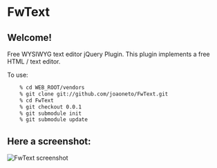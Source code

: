 FwText
======

## Welcome!
Free WYSIWYG text editor jQuery Plugin. This plugin implements a free HTML / text editor.

To use:
```bash
    % cd WEB_ROOT/vendors
    % git clone git://github.com/joaoneto/FwText.git
    % cd FwText
    % git checkout 0.0.1
    % git submodule init
    % git submodule update
```

## Here a screenshot:
![FwText screenshot](http://joaoneto.github.com/FwText/images/screenshot.png)